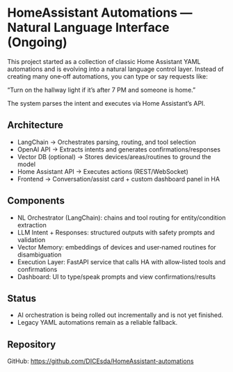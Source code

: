 # HomeAssistant Automations — Natural Language Interface (Ongoing)

This project started as a collection of classic Home Assistant YAML automations and is evolving into a natural language control layer. Instead of creating many one‑off automations, you can type or say requests like:

“Turn on the hallway light if it’s after 7 PM and someone is home.”

The system parses the intent and executes via Home Assistant’s API.

## Architecture
- LangChain → Orchestrates parsing, routing, and tool selection
- OpenAI API → Extracts intents and generates confirmations/responses
- Vector DB (optional) → Stores devices/areas/routines to ground the model
- Home Assistant API → Executes actions (REST/WebSocket)
- Frontend → Conversation/assist card + custom dashboard panel in HA

## Components
- NL Orchestrator (LangChain): chains and tool routing for entity/condition extraction
- LLM Intent + Responses: structured outputs with safety prompts and validation
- Vector Memory: embeddings of devices and user‑named routines for disambiguation
- Execution Layer: FastAPI service that calls HA with allow‑listed tools and confirmations
- Dashboard: UI to type/speak prompts and view confirmations/results

## Status
- AI orchestration is being rolled out incrementally and is not yet finished.
- Legacy YAML automations remain as a reliable fallback.

## Repository
GitHub: https://github.com/DICEsda/HomeAssistant-automations

